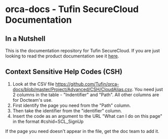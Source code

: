 # orca-docs - Tufin SecureCloud Documentation

## In a Nutshell 

This is the documentation repository for Tufin SecureCloud. If you are just looking to read the product documentation see it [here](https://forum.tufin.com/support/kc/R_securecloud). 

## Context Sensitive Help Codes (CSH)
1. Look at the CSV file https://github.com/Tufin/orca-docs/blob/master/Project/Advanced/CSH/CloudAlias.csv. You need just 2 columns in the table - "Indentifier" and "Path". All other columns are for Docteam's use.
2. First identify the page you need from the "Path" column.
3. Then take the identifier from the "identifier" column.
4. Insert the code as an argument to the URL "What can I do on this page" in the format <URL>#cshid=SCL_SignUp

If the page you need doesn't appear in the file, get the doc team to add it.
